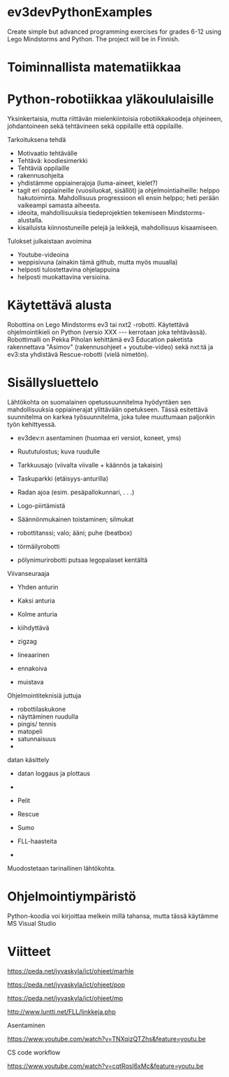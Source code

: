 # ev3devPythonExamples
Create simple but advanced programming exercises for grades 6-12 using Lego Mindstorms and Python.
The project will be in Finnish.

# Toiminnallista matematiikkaa
# Python-robotiikkaa yläkoululaisille 

Yksinkertaisia, mutta riittävän mielenkiintoisia robotiikkakoodeja ohjeineen, johdantoineen sekä tehtävineen sekä oppilaille että oppilaille.

Tarkoituksena tehdä
- Motivaatio tehtävälle
- Tehtävä: koodiesimerkki
- Tehtäviä oppilaille
- rakennusohjeita
- yhdistämme oppiainerajoja (luma-aineet, kielet?)
- tagit eri oppiaineille (vuosiluokat, sisällöt) ja ohjelmointiaiheille: helppo hakutoiminta. Mahdollisuus progressioon eli ensin helppo; heti perään vaikeampi samasta aiheesta.
- ideoita, mahdollisuuksia tiedeprojektien tekemiseen Mindstorms-alustalla.
- kisailuista kiinnostuneille pelejä ja leikkejä, mahdollisuus kisaamiseen.

Tulokset julkaistaan avoimina
- Youtube-videoina
- weppisivuna (ainakin tämä github, mutta myös muualla)
- helposti tulostettavina ohjelappuina
- helposti muokattavina versioina.


# Käytettävä alusta

Robottina on Lego Mindstorms ev3 tai nxt2 -robotti. Käytettävä ohjelmointikieli on Python (versio XXX --- kerrotaan joka tehtävässä). Robottimalli on Pekka Piholan kehittämä ev3 Education paketista rakennettava "Asimov" (rakennusohjeet + youtube-video) sekä nxt:tä ja ev3:sta yhdistävä Rescue-robotti (vielä nimetön).

# Sisällysluettelo

Lähtökohta on suomalainen opetussuunnitelma hyödyntäen sen mahdollisuuksia oppiainerajat ylittävään opetukseen. Tässä esitettävä suunnitelma on karkea työsuunnitelma, joka tulee muuttumaan paljonkin työn kehittyessä. 

- ev3dev:n asentaminen (huomaa eri versiot, koneet, yms)


- Ruututulostus; kuva ruudulle
- Tarkkuusajo (viivalta viivalle + käännös ja takaisin)
- Taskuparkki (etäisyys-anturilla)
- Radan ajoa (esim. pesäpallokunnari, . . .) 
- Logo-piirtämistä
- Säännönmukainen toistaminen; silmukat
- robottitanssi; valo; ääni; puhe (beatbox)
- törmäilyrobotti
- pölynimurirobotti putsaa legopalaset kentältä

Viivanseuraaja
 - Yhden anturin
 - Kaksi anturia
 - Kolme anturia
  - kiihdyttävä 
  
 - zigzag
 - lineaarinen
 - ennakoiva
 - muistava

Ohjelmointiteknisiä juttuja
 - robottilaskukone
 - näyttäminen ruudulla
 - pingis/ tennis
 - matopeli
 - satunnaisuus
 - 
 
 
datan käsittely
  - datan loggaus ja plottaus
  - 
  
  

- Pelit
 - Rescue
 - Sumo
 - FLL-haasteita
 - 


Muodostetaan tarinallinen lähtökohta.


# Ohjelmointiympäristö

Python-koodia voi kirjoittaa melkein millä tahansa, mutta tässä käytämme MS Visual Studio


# Viitteet

https://peda.net/jyvaskyla/ict/ohjeet/marhle

https://peda.net/jyvaskyla/ict/ohjeet/pop

https://peda.net/jyvaskyla/ict/ohjeet/mp

http://www.luntti.net/FLL/linkkeja.php


Asentaminen

https://www.youtube.com/watch?v=TNXqizQTZhs&feature=youtu.be

CS code workflow

https://www.youtube.com/watch?v=cqtRqsI6xMc&feature=youtu.be


